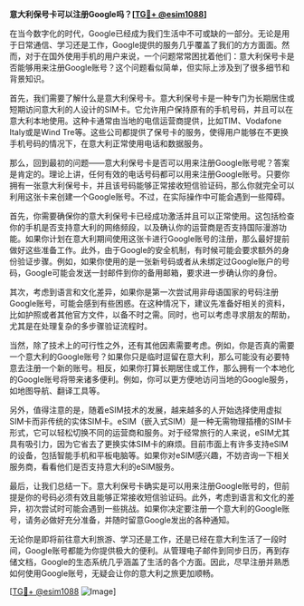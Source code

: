 **意大利保号卡可以注册Google吗？[[TG💪+ @esim1088](https://t.me/s/esim1088)]**

在当今数字化的时代，Google已经成为我们生活中不可或缺的一部分。无论是用于日常通信、学习还是工作，Google提供的服务几乎覆盖了我们的方方面面。然而，对于在国外使用手机的用户来说，一个问题常常困扰着他们：意大利保号卡是否能够用来注册Google账号？这个问题看似简单，但实际上涉及到了很多细节和背景知识。

首先，我们需要了解什么是意大利保号卡。意大利保号卡是一种专门为长期居住或短期访问意大利的人设计的SIM卡。它允许用户保持原有的手机号码，并且可以在意大利本地使用。这种卡通常由当地的电信运营商提供，比如TIM、Vodafone Italy或是Wind Tre等。这些公司都提供了保号卡的服务，使得用户能够在不更换手机号码的情况下，在意大利正常使用电话和数据服务。

那么，回到最初的问题——意大利保号卡是否可以用来注册Google账号呢？答案是肯定的。理论上讲，任何有效的电话号码都可以用来注册Google账号。只要你拥有一张意大利保号卡，并且该号码能够正常接收短信验证码，那么你就完全可以利用这张卡来创建一个Google账号。不过，在实际操作中可能会遇到一些障碍。

首先，你需要确保你的意大利保号卡已经成功激活并且可以正常使用。这包括检查你的手机是否支持意大利的网络频段，以及确认你的运营商是否支持国际漫游功能。如果你计划在意大利期间使用这张卡进行Google账号的注册，那么最好提前做好这些准备工作。此外，由于Google的安全机制，有时候可能会要求额外的身份验证步骤。例如，如果你使用的是一张新号码或者从未绑定过Google账户的号码，Google可能会发送一封邮件到你的备用邮箱，要求进一步确认你的身份。

其次，考虑到语言和文化差异，如果你是第一次尝试用非母语国家的号码注册Google账号，可能会感到有些困惑。在这种情况下，建议先准备好相关的资料，比如护照或者其他官方文件，以备不时之需。同时，也可以考虑寻求朋友的帮助，尤其是在处理复杂的多步骤验证流程时。

当然，除了技术上的可行性之外，还有其他因素需要考虑。例如，你是否真的需要一个意大利的Google账号？如果你只是临时逗留在意大利，那么可能没有必要特意去注册一个新的账号。相反，如果你打算长期居住或工作，那么拥有一个本地化的Google账号将带来诸多便利。例如，你可以更方便地访问当地的Google服务，如地图导航、翻译工具等。

另外，值得注意的是，随着eSIM技术的发展，越来越多的人开始选择使用虚拟SIM卡而非传统的实体SIM卡。eSIM（嵌入式SIM）是一种无需物理插槽的SIM卡形式，它可以轻松切换不同的运营商和服务。对于经常旅行的人来说，eSIM尤其具有吸引力，因为它省去了更换实体SIM卡的麻烦。目前市面上有许多支持eSIM的设备，包括智能手机和平板电脑等。如果你对eSIM感兴趣，不妨咨询一下相关服务商，看看他们是否支持意大利的eSIM服务。

最后，让我们总结一下。意大利保号卡确实是可以用来注册Google账号的，但前提是你的号码必须有效且能够正常接收短信验证码。此外，考虑到语言和文化的差异，初次尝试时可能会遇到一些挑战。如果你决定要注册一个意大利的Google账号，请务必做好充分准备，并随时留意Google发出的各种通知。

无论你是即将前往意大利旅游、学习还是工作，还是已经在意大利生活了一段时间，Google账号都能为你提供极大的便利。从管理电子邮件到同步日历，再到存储文档，Google的生态系统几乎涵盖了生活的各个方面。因此，尽早注册并熟悉如何使用Google账号，无疑会让你的意大利之旅更加顺畅。

[[TG💪+ @esim1088](https://t.me/s/esim1088) ![Image](https://i.postimg.cc/4NQfJmqS/Snipaste-2025-05-13-00-14-12.png)]